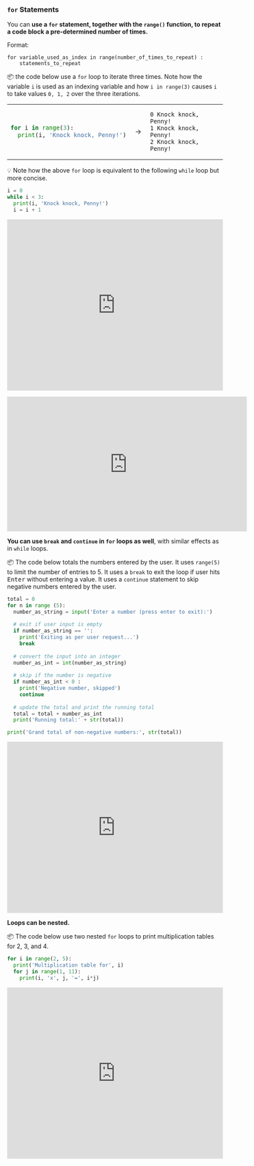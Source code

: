 ### `for` Statements

You can **use a `for` statement, together with the `range()` function, to repeat a code block a pre-determined number of times.** 

Format:
```
for variable_used_as_index in range(number_of_times_to_repeat) :
    statements_to_repeat
```

<tip-box>

:package: the code below use a `for` loop to iterate three times. Note how the variable `i` is used as an indexing variable and how `i in range(3)` causes `i` to take values `0, 1, 2` over the three iterations. 

<table>
<tr>
  <td>
  
```python
for i in range(3):
  print(i, 'Knock knock, Penny!')
```
  </td>
  <td>&nbsp;→&nbsp;</td>
  <td>
  
```
0 Knock knock, Penny!
1 Knock knock, Penny!
2 Knock knock, Penny!
```
  </td>
</tr>
</table>

:bulb: Note how the above `for` loop is equivalent to the following `while` loop but more concise.
```python
i = 0
while i < 3:
  print(i, 'Knock knock, Penny!')
  i = i + 1
```

<panel type="seamless" header="%%:computer: Try your own%%">

<iframe height="400px" width="100%" src="https://repl.it/@pythonbasics/penny-thrice?lite=true" scrolling="no" frameborder="no" allowtransparency="true" allowfullscreen="true" sandbox="allow-forms allow-pointer-lock allow-popups allow-same-origin allow-scripts allow-modals"></iframe>

</panel><p/>

</tip-box>

<panel type="seamless" header="%%:tv: Basic `for` statements%%">
<iframe width="560" height="315" src="https://www.youtube.com/embed/HFQGxh1jY3g?rel=0&showinfo=0&start=8&end=372&version=3" frameborder="0" allowfullscreen></iframe>

</panel><p/>

<panel type="danger" header=":muscle: Exercise: Multiplication Table" expanded no-close>
  <include src="e-multiplicationTable.md" />
</panel><p/>

**You can use `break` and `continue` in `for` loops as well**, with similar effects as in `while` loops.

<tip-box> 

:package: The code below totals the numbers entered by the user. It uses `range(5)` to limit the number of entries to 5. It uses a `break` to exit the loop if user hits <kbd>Enter</kbd> without entering a value. It uses a `continue` statement to skip negative numbers entered by the user.


```python
total = 0
for n in range (5):
  number_as_string = input('Enter a number (press enter to exit):')
  
  # exit if user input is empty
  if number_as_string == '':
    print('Exiting as per user request...')
    break
    
  # convert the input into an integer
  number_as_int = int(number_as_string)
  
  # skip if the number is negative
  if number_as_int < 0 :
    print('Negative number, skipped')
    continue 
    
  # update the total and print the running total
  total = total + number_as_int
  print('Running total:' + str(total))

print('Grand total of non-negative numbers:', str(total))
```

<panel type="seamless" header="%%:computer: Try your own%%">

<iframe height="400px" width="100%" src="https://repl.it/@pythonbasics/addup-positive?lite=true" scrolling="no" frameborder="no" allowtransparency="true" allowfullscreen="true" sandbox="allow-forms allow-pointer-lock allow-popups allow-same-origin allow-scripts allow-modals"></iframe>

</panel><p/>

</tip-box>

<panel type="danger" header=":muscle: Exercise: Multiplication Table (Extended)" expanded no-close>
  <include src="e-multiplicationTableExtended.md" />
</panel><p/>

**Loops can be nested.**

<tip-box> 

:package: The code below use two nested `for` loops to print multiplication tables for 2, 3, and 4.


```python
for i in range(2, 5):
  print('Multiplication table for', i)
  for j in range(1, 11):
    print(i, 'x', j, '=', i*j)
```

<panel type="seamless" header="%%:computer: Try your own%%">

<iframe height="400px" width="100%" src="https://repl.it/@pythonbasics/for-manyMultiplicationTables?lite=true" scrolling="no" frameborder="no" allowtransparency="true" allowfullscreen="true" sandbox="allow-forms allow-pointer-lock allow-popups allow-same-origin allow-scripts allow-modals"></iframe>

</panel><p/>

</tip-box>

<panel type="danger" header=":muscle: Exercise: Three Dice Throws" expanded no-close>
  <include src="e-threeDiceThrows.md" />
</panel><p/>